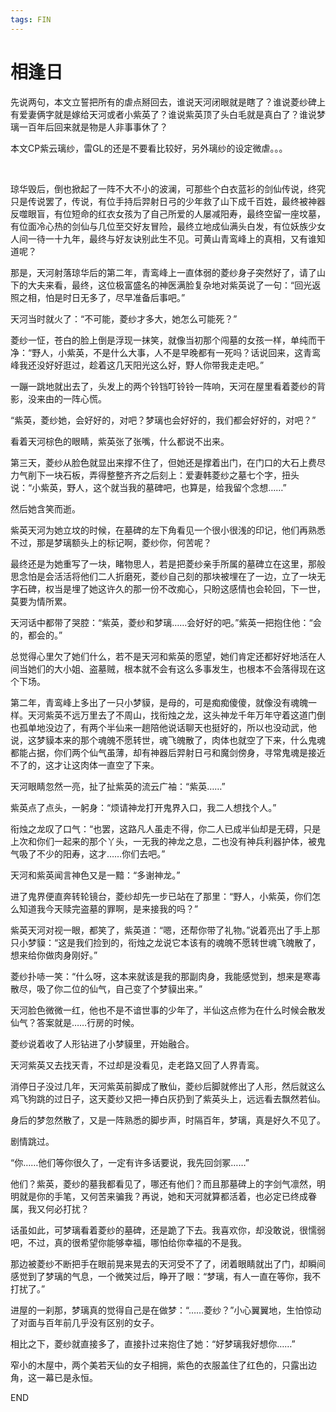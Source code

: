 ```yaml
---
tags: FIN
---
```


# 相逢日

先说两句，本文立誓把所有的虐点掰回去，谁说天河闭眼就是瞎了？谁说菱纱碑上有爱妻俩字就是嫁给天河或者小紫英了？谁说紫英顶了头白毛就是真白了？谁说梦璃一百年后回来就是物是人非事事休了？

本文CP紫云璃纱，雷GL的还是不要看比较好，另外璃纱的设定微虐。。。

<br>

琼华毁后，倒也掀起了一阵不大不小的波澜，可那些个白衣蓝衫的剑仙传说，终究只是传说罢了，传说，有位手持后羿射日弓的少年救了山下成千百姓，最终被神器反噬眼盲，有位短命的红衣女孩为了自己所爱的人屡减阳寿，最终空留一座坟墓，有位面冷心热的剑仙与几位至交好友冒险，最终立地成仙满头白发，有位妖族少女人间一待一十九年，最终与好友诀别此生不见。可黄山青鸾峰上的真相，又有谁知道呢？

那是，天河射落琼华后的第二年，青鸾峰上一直体弱的菱纱身子突然好了，请了山下的大夫来看，最终，这位极富盛名的神医满脸复杂地对紫英说了一句：“回光返照之相，怕是时日无多了，尽早准备后事吧。”

天河当时就火了：“不可能，菱纱才多大，她怎么可能死？”

菱纱一怔，苍白的脸上倒是浮现一抹笑，就像当初那个闯墓的女孩一样，单纯而干净：“野人，小紫英，不是什么大事，人不是早晚都有一死吗？话说回来，这青鸾峰我还没好好逛过，趁着这几天阳光这么好，野人你带我走走吧。”

一蹦一跳地就出去了，头发上的两个铃铛叮铃铃一阵响，天河在屋里看着菱纱的背影，没来由的一阵心慌。

“紫英，菱纱她，会好好的，对吧？梦璃也会好好的，我们都会好好的，对吧？”

看着天河棕色的眼睛，紫英张了张嘴，什么都说不出来。

第三天，菱纱从脸色就显出来撑不住了，但她还是撑着出门，在门口的大石上费尽力气削下一块石板，弄得整整齐齐之后刻上：爱妻韩菱纱之墓七个字，扭头说：“小紫英，野人，这个就当我的墓碑吧，也算是，给我留个念想……”

然后她含笑而逝。

紫英天河为她立坟的时候，在墓碑的左下角看见一个很小很浅的印记，他们再熟悉不过，那是梦璃额头上的标记啊，菱纱你，何苦呢？

最终还是为她重写了一块，睹物思人，若是把菱纱亲手所属的墓碑立在这里，那般思念怕是会活活将他们二人折磨死，菱纱自己刻的那块被埋在了一边，立了一块无字石碑，权当是埋了她这许久的那一份不改痴心，只盼这感情也会轮回，下一世，莫要为情所累。

天河话中都带了哭腔：“紫英，菱纱和梦璃……会好好的吧。”紫英一把抱住他：“会的，都会的。”

总觉得心里欠了她们什么，若不是天河和紫英的愿望，她们肯定还都好好地活在人间当她们的大小姐、盗墓贼，根本就不会有这么多事发生，也根本不会落得现在这个下场。

第二年，青鸾峰上多出了一只小梦貘，是母的，可是痴痴傻傻，就像没有魂魄一样。天河紫英不远万里去了不周山，找衔烛之龙，这头神龙千年万年守着这道门倒也孤单地没边了，有两个半仙来一趟陪他说话聊天也挺好的，所以也没动武，他说，这梦貘本来的那个魂魄不愿转世，魂飞魄散了，肉体也就空了下来，什么鬼魂都能占据，你们两个仙气虽薄，却有神器后羿射日弓和魔剑傍身，寻常鬼魂是接近不了的，这才让这肉体一直空了下来。

天河眼睛忽然一亮，扯了扯紫英的流云广袖：“紫英……”

紫英点了点头，一躬身：“烦请神龙打开鬼界入口，我二人想找个人。”

衔烛之龙叹了口气：“也罢，这路凡人虽走不得，你二人已成半仙却是无碍，只是上次和你们一起来的那个丫头，一无我的神龙之息，二也没有神兵利器护体，被鬼气吸了不少的阳寿，这才……你们去吧。”

天河和紫英闻言神色又是一黯：“多谢神龙。”

进了鬼界便直奔转轮镜台，菱纱却先一步已站在了那里：“野人，小紫英，你们怎么知道我今天赎完盗墓的罪啊，是来接我的吗？”

紫英天河对视一眼，都笑了，紫英道：“嗯，还帮你带了礼物。”说着亮出了手上那只小梦貘：“这是我们捡到的，衔烛之龙说它本该有的魂魄不愿转世魂飞魄散了，想来给你做肉身刚好。”

菱纱扑哧一笑：“什么呀，这本来就该是我的那副肉身，我能感觉到，想来是寒毒散尽，吸了你二位的仙气，自己变了个梦貘出来。”

天河脸色微微一红，他也不是不谙世事的少年了，半仙这点修为在什么时候会散发仙气？答案就是……行房的时候。

菱纱说着收了人形钻进了小梦貘里，开始融合。

天河紫英又去找天青，不过却是没看见，走老路又回了人界青鸾。

消停日子没过几年，天河紫英前脚成了散仙，菱纱后脚就修出了人形，然后就这么鸡飞狗跳的过日子，这天菱纱又把一捧白灰扔到了紫英头上，远远看去飘然若仙。

身后的梦忽然散了，又是一阵熟悉的脚步声，时隔百年，梦璃，真是好久不见了。

剧情跳过。

“你……他们等你很久了，一定有许多话要说，我先回剑冢……”

他们？紫英，菱纱的墓我都看见了，哪还有他们？而且那墓碑上的字剑气凛然，明明就是你的手笔，又何苦来骗我？再说，她和天河就算都活着，也必定已终成眷属，我又何必打扰？

话虽如此，可梦璃看着菱纱的墓碑，还是跪了下去。我喜欢你，却没敢说，很懦弱吧，不过，真的很希望你能够幸福，哪怕给你幸福的不是我。

那边被菱纱不断把手在眼前晃来晃去的天河受不了了，闭着眼睛就出了门，却瞬间感觉到了梦璃的气息，一个微笑过后，睁开了眼：“梦璃，有人一直在等你，我不打扰了。”

进屋的一刹那，梦璃真的觉得自己是在做梦：“……菱纱？”小心翼翼地，生怕惊动了对面与百年前几乎没有区别的女子。

相比之下，菱纱就直接多了，直接扑过来抱住了她：“好梦璃我好想你……”

窄小的木屋中，两个美若天仙的女子相拥，紫色的衣服盖住了红色的，只露出边角，这一幕已是永恒。

END
